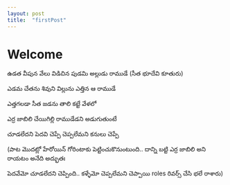```yaml
---
layout: post
title:  "firstPost"
---
```


# Welcome


ఉడత వీపున వేలు విడిచిన పుడమి అల్లుడు రాముడే  (సీత భూదేవి కూతురు)

ఎడమ చేతను శివుని విల్లును ఎత్తిన ఆ రాముడే

ఎత్తగలడా సీత జడను తాలి కట్టే వేళలో 


ఎర్ర జాబిలి చేయిగిల్లి రాముడేడని అడుగుతుంటే 

చూడలేదని పెదవి చెప్పే చెప్పలేమని కనులు చెప్పే 

(పాట మొదట్లో హేరోయిన్ గోరింటాకు పెట్టించుకొనుంటుంది.. 
దాన్ని బట్టి ఎర్ర జాబిలి అని రాయటం అనేది అద్భుతః

పెదవేమో చూడలేదని చెప్పింది.. కళ్ళేమో చెప్పలేమని చెప్పాయి roles రివర్స్ చేసి భలే రాశారు)


